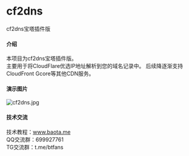 # cf2dns
cf2dns宝塔插件版

#### 介绍
本项目为cf2dns宝塔插件版。    
主要用于将CloudFlare优选IP地址解析到您的域名记录中。
后续降逐渐支持CloudFront Gcore等其他CDN服务。

#### 演示图片    
 ![cf2dns.jpg](https://raw.githubusercontent.com/gacjie/cf2dns/main/cf2dns.jpg)   


#### 技术交流      
     
技术教程：www.baota.me     
QQ交流群：699927761      
TG交流群：t.me/btfans    
 
